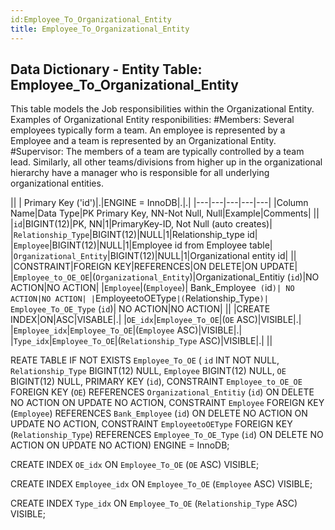 ```yaml
---
id:Employee_To_Organizational_Entity
title: Employee_To_Organizational_Entity
---
```


## Data Dictionary - Entity Table: Employee_To_Organizational_Entity

This table models the Job responsibilities within the Organizational Entity. 
Examples of Organizational Entity responibilities: 
#Members: Several employees typically form a team. An employee is represented by a Employee and a team is represented by an Organizational Entity.
#Supervisor: The members of a team are typically controlled by a team lead. Similarly, all other teams/divisions from higher up in the 
organizational hierarchy have a manager who is responsible for all underlying organizational entities.

||
| Primary Key ('id')|.|ENGINE = InnoDB|.|.|
|---|---|---|---|---|
|Column Name|Data Type|PK Primary Key, NN-Not Null, Null|Example|Comments|
||
|`id`|BIGINT(12)|PK, NN|1|PrimaryKey-ID, Not Null (auto creates)|
|`Relationship_Type`|BIGINT(12)|NULL|1|Relationship_type id|
|`Employee`|BIGINT(12)|NULL|1|Employee id from Employee table|
|`Organizational_Entity`|BIGINT(12)|NULL|1|Organizational entity id|
||
|CONSTRAINT|FOREIGN KEY|REFERENCES|ON DELETE|ON UPDATE|
|`Employee_to_OE_OE`|(`Organizational_Entity`)|Organizational_Entitiy (`id`)|NO ACTION|NO ACTION|
|`Employee`|(`Employee`)| Bank_Employee` (`id`)| NO ACTION|NO ACTION|
|`EmployeetoOEType`|(`Relationship_Type`)| Employee_To_OE_Type` (`id`)| NO ACTION|NO ACTION|
||
|CREATE INDEX|ON|ASC|VISABLE|.|
|`OE_idx`|`Employee_To_OE`|(`OE` ASC)|VISIBLE|.|
|`Employee_idx`|`Employee_To_OE`|(`Employee` ASC)|VISIBLE|.|
|`Type_idx`|`Employee_To_OE`|(`Relationship_Type` ASC)|VISIBLE|.|
||






































REATE TABLE IF NOT EXISTS `Employee_To_OE` (
  `id` INT NOT NULL,
  `Relationship_Type` BIGINT(12) NULL,
  `Employee` BIGINT(12) NULL,
  `OE` BIGINT(12) NULL,
  PRIMARY KEY (`id`),
  CONSTRAINT `Employee_to_OE_OE`
    FOREIGN KEY (`OE`)
    REFERENCES `Organizational_Entitiy` (`id`)
    ON DELETE NO ACTION
    ON UPDATE NO ACTION,
  CONSTRAINT `Employee`
    FOREIGN KEY (`Employee`)
    REFERENCES `Bank_Employee` (`id`)
    ON DELETE NO ACTION
    ON UPDATE NO ACTION,
  CONSTRAINT `EmployeetoOEType`
    FOREIGN KEY (`Relationship_Type`)
    REFERENCES `Employee_To_OE_Type` (`id`)
    ON DELETE NO ACTION
    ON UPDATE NO ACTION)
ENGINE = InnoDB;

CREATE INDEX `OE_idx` ON `Employee_To_OE` (`OE` ASC) VISIBLE;

CREATE INDEX `Employee_idx` ON `Employee_To_OE` (`Employee` ASC) VISIBLE;

CREATE INDEX `Type_idx` ON `Employee_To_OE` (`Relationship_Type` ASC) VISIBLE;
